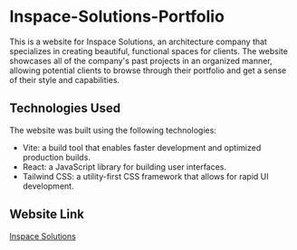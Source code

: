 # Inspace-Solutions-Portfolio

This is a website for Inspace Solutions, an architecture company that specializes in creating beautiful, functional spaces for clients. The website showcases all of the company's past projects in an organized manner, allowing potential clients to browse through their portfolio and get a sense of their style and capabilities.

## Technologies Used

The website was built using the following technologies:

- Vite: a build tool that enables faster development and optimized production builds.
- React: a JavaScript library for building user interfaces.
- Tailwind CSS: a utility-first CSS framework that allows for rapid UI development.

## Website Link

[Inspace Solutions](https://www.inspacesolutions.com/home)
